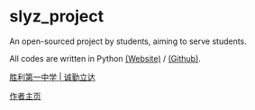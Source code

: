 # slyz_project
An open-sourced project by students, aiming to serve students.

All codes are written in Python [(Website)](https://www.python.org) / [(Github)](https://github.com/python/cpython).

[胜利第一中学 | 诚勤立达](http://www.sldyzx.cn)

[作者主页](https://space.bilibili.com/510906441)
